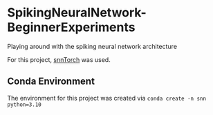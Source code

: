 # SpikingNeuralNetwork-BeginnerExperiments
Playing around with the spiking neural network architecture

For this project, [snnTorch](https://github.com/jeshraghian/snntorch) was used.

## Conda Environment

The environment for this project was created via
`conda create -n snn python=3.10`
